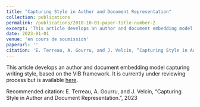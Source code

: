 ```yaml
---
title: "Capturing Style in Author and Document Representation"
collection: publications
permalink: /publications/2010-10-01-paper-title-number-2
excerpt: 'This article develops an author and document embedding model capturing writing style, based on the VIB framework.'
date: 2023-01-01
venue: 'en cours de soumission'
paperurl: ''
citation: 'E. Terreau, A. Gourru, and J. Velcin, “Capturing Style in Author and Document Representation.”, 2023'
---
```

This article develops an author and document embedding model capturing writing style, based on the VIB framework.
It is currently under reviewing process but is available [here](https://enzofleur.github.io/files/ICTAI_2023_VADES.pdf).

Recommended citation: E. Terreau, A. Gourru, and J. Velcin, “Capturing Style in Author and Document Representation.”, 2023